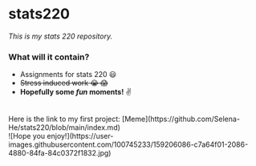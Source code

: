 # stats220
*This is my stats 220 repository.*
<br/>

### What will it contain?
* Assignments for stats 220 :smiley:
* ~~Stress induced work :sob: :scream:~~
* **Hopefully some _fun_ moments!** :v:
<br/>
Here is the link to my first project: [Meme](https://github.com/Selena-He/stats220/blob/main/index.md) <br/>
![Hope you enjoy!](https://user-images.githubusercontent.com/100745233/159206086-c7a64f01-2086-4880-84fa-84c0372f1832.jpg)
